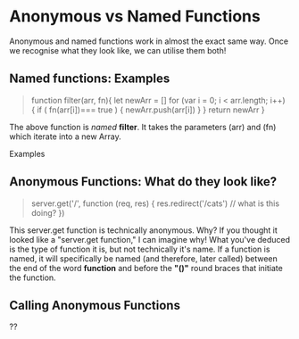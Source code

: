 <!-- TITLE: Anonymous Vs Named Functions -->
<!-- SUBTITLE: A quick summary of Anonymous Vs Named Functions -->

# Anonymous vs Named Functions

Anonymous and named functions work in almost the exact same way. Once we recognise what they look like, we can utilise them both!

## Named functions: Examples

> function filter(arr, fn){
    let newArr = []
    for (var i = 0; i < arr.length; i++) {
        if ( fn(arr[i])=== true ) {
        newArr.push(arr[i])
        }
    } 
    return newArr
}


The above function is *named* **filter**. It takes the parameters (arr) and (fn) which iterate into a new Array.

Examples

## Anonymous Functions: What do they look like? 

> server.get('/', function (req, res) {
  res.redirect('/cats') // what is this doing?
})

This server.get function is technically anonymous. Why? If you thought it looked like a "server.get function," I can imagine why! What you've deduced is the type of function it is, but not technically it's name. If a function is named, it will specifically be named (and therefore, later called) between the end of the word **function** and before the **"()"**  round braces that initiate the function.

## Calling Anonymous Functions

??



